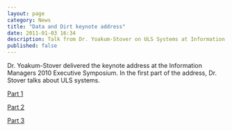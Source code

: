 ```yaml
---
layout: page
category: News
title: "Data and Dirt keynote address"
date: 2011-01-03 16:34
description: Talk from Dr. Yoakum-Stover on ULS Systems at Information Managers.
published: false
---
```

Dr. Yoakum-Stover delivered the keynote address at the Information Managers 2010 Executive Symposium.  In the first part of the address, Dr. Stover talks about ULS systems.

[Part 1](http://www.information-management.com/resource-center/?id=10019338)

[Part 2](http://www.information-management.com/resource-center/?id=10019339)

[Part 3](http://www.information-management.com/resource-center/?id=10019340)